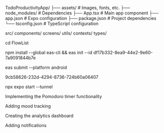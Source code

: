 TodoProductivityApp/
├── assets/          # Images, fonts, etc.
├── node_modules/    # Dependencies
├── App.tsx          # Main app component
├── app.json         # Expo configuration
├── package.json     # Project dependencies
└── tsconfig.json    # TypeScript configuration


src/
  components/
  screens/
  utils/
  contexts/
  types/


  cd FlowList

  npm install --global 
  eas-cli && eas init --id df17b332-8ea9-44e2-9e60-7a9091844b7e

eas submit --platform android

9cb58626-232d-4294-8736-724b60a06407

npx expo start --tunnel


Implementing the Pomodoro timer functionality

Adding mood tracking

Creating the analytics dashboard

Adding notifications